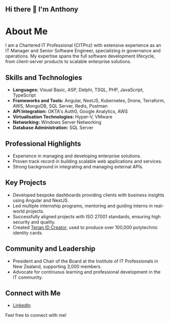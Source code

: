 ## Hi there 👋 I'm Anthony

# About Me

I am a Chartered IT Professional (CITPnz) with extensive experience as an IT Manager and Senior Software Engineer, specializing in governance and operations. My expertise spans the full software development lifecycle, from client-server products to scalable enterprise solutions.

## Skills and Technologies

- **Languages:** Visual Basic, ASP, Delphi, TSQL, PHP, JavaScript, TypeScript
- **Frameworks and Tools:** Angular, NestJS, Kubernetes, Drone, Terraform, AWS, MongoDB, SQL Server, Redis, Postman
- **API Integration:** OKTA's Auth0, Google Analytics, AWS
- **Virtualisation Technologies:** Hyper-V, VMware
- **Networking:** Windows Server Networking
- **Database Administration:** SQL Server

## Professional Highlights

- Experience in managing and developing enterprise solutions.
- Proven track record in building scalable web applications and services.
- Strong background in integrating and managing external APIs.

## Key Projects

- Developed bespoke dashboards providing clients with business insights using Angular and NestJS.
- Led multiple internship programs, mentoring and guiding interns in real-world projects.
- Successfully aligned projects with ISO 27001 standards, ensuring high security and quality.
- Created [Terian ID Creator](https://terian.co.nz/), used to produce over 100,000 polytechnic identity cards.

## Community and Leadership

- President and Chair of the Board at the Institute of IT Professionals in New Zealand, supporting 3,000 members.
- Advocate for continuous learning and professional development in the IT community.

## Connect with Me

- [LinkedIn](https://www.linkedin.com/in/antdowling/)

Feel free to connect with me!


<!--
**adowlingnz/adowlingnz** is a ✨ _special_ ✨ repository because its `README.md` (this file) appears on your GitHub profile.

Here are some ideas to get you started:

- 🔭 I’m currently working on ...
- 🌱 I’m currently learning ...
- 👯 I’m looking to collaborate on ...
- 🤔 I’m looking for help with ...
- 💬 Ask me about ...
- 📫 How to reach me: ...
- 😄 Pronouns: ...
- ⚡ Fun fact: ...
-->
